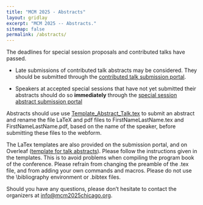 ```yaml
---
title: "MCM 2025 - Abstracts"
layout: gridlay
excerpt: "MCM 2025 -- Abstracts."
sitemap: false
permalink: /abstracts/
---
```

The deadlines for special session proposals and contributed talks have passed.

* Late submissions of contributed talk abstracts may be considered. They should be submitted through the [contributed talk submission portal](https://forms.gle/WASX4wZxVRj9ZdaA8). 

* Speakers at accepted special sessions that have not yet submitted their abstracts should do so **immediately** through the [special session abstract submission portal](https://forms.gle/fg9Mv41qXBGjYZia6) 

Abstracts should use use [Template_Abstract_Talk.tex](https://drive.google.com/file/d/1ItnMS3HjzMoqc7zmBHZwfZQ5hlfdt05Q/view?usp=sharing) to submit an abstract and rename the file LaTeX and pdf files to FirstNameLastName.tex and FirstNameLastName.pdf, based on the name of the speaker, before submitting these files to the webform.

The LaTex templates are also provided on the submission portal, and on Overleaf ([template for talk abstracts](https://www.overleaf.com/read/tmfvtzwjwrnv#e182d2)).  Please follow the instructions given in the templates. This is to avoid problems when compiling the program book of the conference. Please refrain from changing the preamble of the .tex file, and from adding your own commands and macros. Please do not use the \bibliography environment or .bibtex files.

Should you have any questions, please don’t hesitate to contact the organizers at <info@mcm2025chicago.org>. 

